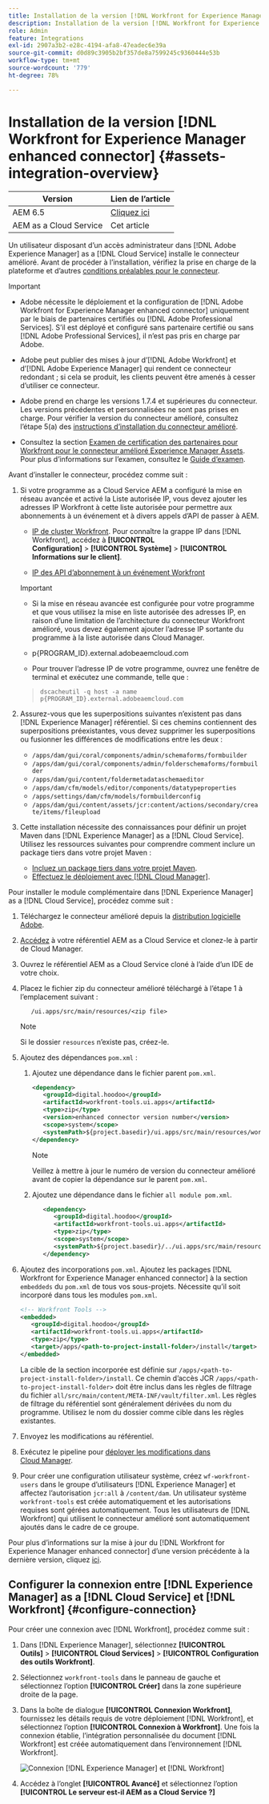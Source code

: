 ```yaml
---
title: Installation de la version [!DNL Workfront for Experience Manager enhanced connector]
description: Installation de la version [!DNL Workfront for Experience Manager enhanced connector]
role: Admin
feature: Integrations
exl-id: 2907a3b2-e28c-4194-afa8-47eadec6e39a
source-git-commit: d0d89c3905b2bf357de8a7599245c9360444e53b
workflow-type: tm+mt
source-wordcount: '779'
ht-degree: 78%

---
```


# Installation de la version [!DNL Workfront for Experience Manager enhanced connector] {#assets-integration-overview}

| Version | Lien de l’article |
| -------- | ---------------------------- |
| AEM 6.5 | [Cliquez ici](https://experienceleague.adobe.com/docs/experience-manager-65/assets/integrations/workfront-connector-install.html) |
| AEM as a Cloud Service | Cet article |

Un utilisateur disposant d’un accès administrateur dans [!DNL Adobe Experience Manager] as a [!DNL Cloud Service] installe le connecteur amélioré. Avant de procéder à l’installation, vérifiez la prise en charge de la plateforme et d’autres [conditions préalables pour le connecteur](https://one.workfront.com/s/csh?context=2467&amp;pubname=the-new-workfront-experience).

>[!IMPORTANT]
>
>* Adobe nécessite le déploiement et la configuration de [!DNL Adobe Workfront for Experience Manager enhanced connector] uniquement par le biais de partenaires certifiés ou [!DNL Adobe Professional Services]. S’il est déployé et configuré sans partenaire certifié ou sans [!DNL Adobe Professional Services], il n’est pas pris en charge par Adobe.
>
>* Adobe peut publier des mises à jour d’[!DNL Adobe Workfront] et d’[!DNL Adobe Experience Manager] qui rendent ce connecteur redondant ; si cela se produit, les clients peuvent être amenés à cesser d’utiliser ce connecteur.
>
>* Adobe prend en charge les versions 1.7.4 et supérieures du connecteur. Les versions précédentes et personnalisées ne sont pas prises en charge. Pour vérifier la version du connecteur amélioré, consultez l’étape 5(a) des [instructions d’installation du connecteur amélioré](workfront-connector-install.md).
>
>* Consultez la section [Examen de certification des partenaires pour Workfront pour le connecteur amélioré Experience Manager Assets](https://solutionpartners.adobe.com/solution-partners/home/applications/experience_cloud/workfront/journey/dev_core.html). Pour plus d’informations sur l’examen, consultez le [Guide d’examen](https://express.adobe.com/page/Tc7Mq6zLbPFy8/).


Avant d’installer le connecteur, procédez comme suit :

1. Si votre programme as a Cloud Service AEM a configuré la mise en réseau avancée et activé la Liste autorisée IP, vous devez ajouter les adresses IP Workfront à cette liste autorisée pour permettre aux abonnements à un événement et à divers appels d’API de passer à AEM.

   * [IP de cluster Workfront](https://experienceleague.adobe.com/docs/workfront/using/administration-and-setup/get-started-administration/configure-your-firewall.html?lang=en#ip-addresses-to-allow-for-clusters-1-2-3-5-7-8-and-9). Pour connaître la grappe IP dans [!DNL Workfront], accédez à **[!UICONTROL Configuration]** > **[!UICONTROL Système]** > **[!UICONTROL Informations sur le client]**.

   * [IP des API d’abonnement à un événement Workfront](https://experienceleague.adobe.com/docs/workfront/using/adobe-workfront-api/event-subscriptions/event-subs-api.html)
   >[!IMPORTANT]
   >
   >* Si la mise en réseau avancée est configurée pour votre programme et que vous utilisez la mise en liste autorisée des adresses IP, en raison d’une limitation de l’architecture du connecteur Workfront amélioré, vous devez également ajouter l’adresse IP sortante du programme à la liste autorisée dans Cloud Manager.
   >
   >* p{PROGRAM_ID}.external.adobeaemcloud.com
   >
   >* Pour trouver l’adresse IP de votre programme, ouvrez une fenêtre de terminal et exécutez une commande, telle que :

      >
      >    ```TXT
      >    dscacheutil -q host -a name p{PROGRAM_ID}.external.adobeaemcloud.com
      >
      >    ```

1. Assurez-vous que les superpositions suivantes n’existent pas dans [!DNL Experience Manager] référentiel. Si ces chemins contiennent des superpositions préexistantes, vous devez supprimer les superpositions ou fusionner les différences de modifications entre les deux :

   * `/apps/dam/gui/coral/components/admin/schemaforms/formbuilder`
   * `/apps/dam/gui/coral/components/admin/folderschemaforms/formbuilder`
   * `/apps/dam/gui/content/foldermetadataschemaeditor`
   * `/apps/dam/cfm/models/editor/components/datatypeproperties`
   * `/apps/settings/dam/cfm/models/formbuilderconfig`
   * `/apps/dam/gui/content/assets/jcr:content/actions/secondary/create/items/fileupload`

1. Cette installation nécessite des connaissances pour définir un projet Maven dans [!DNL Experience Manager] as a [!DNL Cloud Service]. Utilisez les ressources suivantes pour comprendre comment inclure un package tiers dans votre projet Maven :

   * [Incluez un package tiers dans votre projet Maven](https://experienceleague.adobe.com/docs/experience-manager-cloud-service/content/implementing/deploying/overview.html?lang=fr#including-third-party).
   * [Effectuez le déploiement avec [!DNL Cloud Manager]](https://experienceleague.adobe.com/docs/experience-manager-cloud-service/implementing/using-cloud-manager/deploy-code.html?lang=fr).

Pour installer le module complémentaire dans [!DNL Experience Manager] as a [!DNL Cloud Service], procédez comme suit :

1. Téléchargez le connecteur amélioré depuis la [distribution logicielle Adobe](https://experience.adobe.com/#/downloads/content/software-distribution/en/aem.html?package=/content/software-distribution/en/details.html/content/dam/aem/public/adobe/packages/cq650/product/assets/workfront-tools.ui.apps.zip).

1. [Accédez](https://experienceleague.adobe.com/docs/experience-manager-cloud-service/content/implementing/using-cloud-manager/managing-code/accessing-repos.html?lang=fr) à votre référentiel AEM as a Cloud Service et clonez-le à partir de Cloud Manager.

1. Ouvrez le référentiel AEM as a Cloud Service cloné à l’aide d’un IDE de votre choix.

1. Placez le fichier zip du connecteur amélioré téléchargé à l’étape 1 à l’emplacement suivant :

   ```TXT
      /ui.apps/src/main/resources/<zip file>
   ```

   >[!NOTE]
   >
   >Si le dossier `resources` n’existe pas, créez-le.


1. Ajoutez des dépendances `pom.xml` :

   1. Ajoutez une dépendance dans le fichier parent `pom.xml`.

      ```XML
      <dependency>
         <groupId>digital.hoodoo</groupId>
         <artifactId>workfront-tools.ui.apps</artifactId>
         <type>zip</type>
         <version>enhanced connector version number</version>
         <scope>system</scope>
         <systemPath>${project.basedir}/ui.apps/src/main/resources/workfront-tools.ui.apps.zip</systemPath>
      </dependency>
      ```

      >[!NOTE]
      >
      >Veillez à mettre à jour le numéro de version du connecteur amélioré avant de copier la dépendance sur le parent `pom.xml`.

   1. Ajoutez une dépendance dans le fichier `all module pom.xml`.

      ```XML
         <dependency>
            <groupId>digital.hoodoo</groupId>
            <artifactId>workfront-tools.ui.apps</artifactId>
            <type>zip</type>
            <scope>system</scope>
            <systemPath>${project.basedir}/../ui.apps/src/main/resources/workfront-tools.ui.apps.zip</systemPath>
         </dependency>
      ```


1. Ajoutez des incorporations `pom.xml`. Ajoutez les packages [!DNL Workfront for Experience Manager enhanced connector] à la section `embeddeds` du `pom.xml` de tous vos sous-projets. Nécessite qu’il soit incorporé dans tous les modules `pom.xml`.

   ```XML
   <!-- Workfront Tools -->
   <embedded>
      <groupId>digital.hoodoo</groupId>
      <artifactId>workfront-tools.ui.apps</artifactId>
      <type>zip</type>
      <target>/apps/<path-to-project-install-folder>/install</target>
   </embedded>
   ```

   La cible de la section incorporée est définie sur `/apps/<path-to-project-install-folder>/install`. Ce chemin d’accès JCR `/apps/<path-to-project-install-folder>` doit être inclus dans les règles de filtrage du fichier `all/src/main/content/META-INF/vault/filter.xml`. Les règles de filtrage du référentiel sont généralement dérivées du nom du programme. Utilisez le nom du dossier comme cible dans les règles existantes.

1. Envoyez les modifications au référentiel.

1. Exécutez le pipeline pour [déployer les modifications dans Cloud Manager](https://experienceleague.adobe.com/docs/experience-manager-cloud-service/content/implementing/using-cloud-manager/deploy-code.html?lang=fr).

1. Pour créer une configuration utilisateur système, créez `wf-workfront-users` dans le groupe d’utilisateurs [!DNL Experience Manager] et affectez l’autorisation `jcr:all` à `/content/dam`. Un utilisateur système `workfront-tools` est créée automatiquement et les autorisations requises sont gérées automatiquement. Tous les utilisateurs de [!DNL Workfront] qui utilisent le connecteur amélioré sont automatiquement ajoutés dans le cadre de ce groupe.

Pour plus d’informations sur la mise à jour du [!DNL Workfront for Experience Manager enhanced connector] d’une version précédente à la dernière version, cliquez [ici](update-workfront-enhanced-connector.md).

## Configurer la connexion entre [!DNL Experience Manager] as a [!DNL Cloud Service] et [!DNL Workfront] {#configure-connection}

Pour créer une connexion avec [!DNL Workfront], procédez comme suit :

1. Dans [!DNL Experience Manager], sélectionnez **[!UICONTROL Outils]** > **[!UICONTROL Cloud Services]** > **[!UICONTROL Configuration des outils Workfront]**.

1. Sélectionnez `workfront-tools` dans le panneau de gauche et sélectionnez l’option **[!UICONTROL Créer]** dans la zone supérieure droite de la page.

1. Dans la boîte de dialogue **[!UICONTROL Connexion Workfront]**, fournissez les détails requis de votre déploiement [!DNL Workfront], et sélectionnez l’option **[!UICONTROL Connexion à Workfront]**. Une fois la connexion établie, l’intégration personnalisée du document [!DNL Workfront] est créée automatiquement dans l’environnement [!DNL Workfront].

   ![Connexion [!DNL Experience Manager] et [!DNL Workfront]](/help/assets/assets/wf-connection-config.png)

1. Accédez à l’onglet **[!UICONTROL Avancé]** et sélectionnez l’option **[!UICONTROL Le serveur est-il AEM as a Cloud Service ?]**
